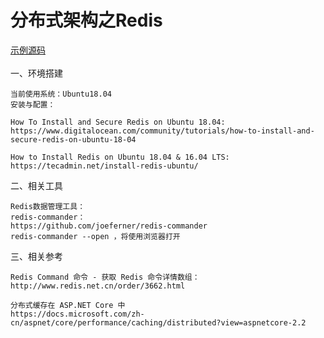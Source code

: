 # 分布式架构之Redis
[示例源码](https://github.com/qq283335746/Yibi/tree/master/Src/Yibi/Redis) <br /><br />
一、环境搭建
```
当前使用系统：Ubuntu18.04
安装与配置：

How To Install and Secure Redis on Ubuntu 18.04:
https://www.digitalocean.com/community/tutorials/how-to-install-and-secure-redis-on-ubuntu-18-04

How to Install Redis on Ubuntu 18.04 & 16.04 LTS:
https://tecadmin.net/install-redis-ubuntu/
```
二、相关工具
```
Redis数据管理工具：
redis-commander：
https://github.com/joeferner/redis-commander
redis-commander --open ，将使用浏览器打开
```
三、相关参考
```
Redis Command 命令 - 获取 Redis 命令详情数组：
http://www.redis.net.cn/order/3662.html

分布式缓存在 ASP.NET Core 中
https://docs.microsoft.com/zh-cn/aspnet/core/performance/caching/distributed?view=aspnetcore-2.2
```